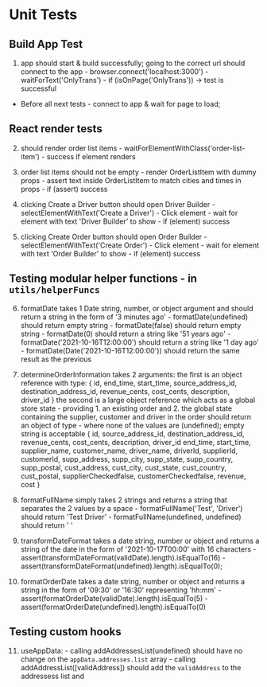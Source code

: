 # Unit Tests
## Build App Test
  1. app should start & build successfully; going to the correct url should connect to the app
    - browser.connect('localhost:3000')
    - waitForText('OnlyTrans')
    - if (isOnPage('OnlyTrans')) -> test is successful

  - Before all next tests - connect to app & wait for page to load;

## React render tests  
  2. should render order list items
    - waitForElementWithClass('order-list-item')
    - success if element renders

  3. order list items should not be empty
    - render OrderListItem with dummy props
    - assert text inside OrderListItem to match cities and times in props
    - if (assert) success

  4. clicking Create a Driver button should open Driver Builder
    - selectElementWithText('Create a Driver')
    - Click element
    - wait for element with text 'Driver Builder' to show
    - if (element) success

  5. clicking Create Order button should open Order Builder
    - selectElementWithText('Create Order')
    - Click element
    - wait for element with text 'Order Builder' to show
    - if (element) success

## Testing modular helper functions - in `utils/helperFuncs`

  6. formatDate takes 1 Date string, number, or object argument and should return a string in the form of '3 minutes ago'
    - formatDate(undefined) should return empty string
    - formatDate(false) should return empty string
    - formatDate(0) should return a string  like '51 years ago'
    - formatDate('2021-10-16T12:00:00') should return a string like '1 day ago'
    - formatDate(Date('2021-10-16T12:00:00')) should return the same result as the previous

  7. determineOrderInformation takes 2 arguments: the first is an object reference with type:
  {
    id,
    end_time,
    start_time,
    source_address_id,
    destination_address_id,
    revenue_cents,
    cost_cents,
    description,
    driver_id
  }
  the second is a large object reference which acts as a global store state - providing 1. an existing order and 2. the global state containing the supplier, customer and driver in the order should return an object of type - where none of the values are (undefined); empty string is acceptable
  {
    id,
    source_address_id,
    destination_address_id,
    revenue_cents,
    cost_cents,
    description,
    driver_id
    end_time, 
    start_time,
    supplier_name,
    customer_name,
    driver_name,
    driverId,
    supplierId,
    customerId,
    supp_address,
    supp_city,
    supp_state,
    supp_country,
    supp_postal,
    cust_address,
    cust_city,
    cust_state,
    cust_country,
    cust_postal,
    supplierCheckedfalse,
    customerCheckedfalse,
    revenue,
    cost
  }

  8. formatFullName simply takes 2 strings and returns a string that  separates the 2 values by a space
    - formatFullName('Test', 'Driver') should return 'Test Driver'
    - formatFullName(undefined, undefined) should return ' '

  9. transformDateFormat takes a date string, number or object and returns a string of the date in the form of '2021-10-17T00:00' with 16 characters
    - assert(transformDateFormat(validDate).length).isEqualTo(16)
    - assert(transformDateFormat(undefined).length).isEqualTo(0);
  10. formatOrderDate takes a date string, number or object and returns a string in the form of '09:30' or '16:30' representing 'hh:mm'
    - assert(formatOrderDate(validDate).length).isEqualTo(5) 
    - assert(formatOrderDate(undefined).length).isEqualTo(0)

## Testing custom hooks
  11. useAppData:
    - calling addAddressesList(undefined) should have no change on the `appData.addresses.list` array
    - calling addAddressList([validAddress]) should add the `validAddress` to the addressess list and 